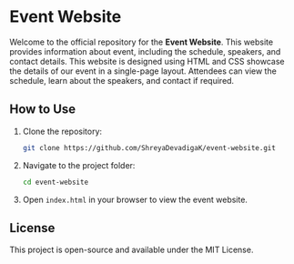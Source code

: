 # Event Website

Welcome to the official repository for the **Event Website**. 
This website provides information about event, including the schedule, speakers, and contact details.
This website is designed using HTML and CSS showcase the details of our event in a single-page layout. Attendees can view the schedule, learn about the speakers, and contact if required.

## How to Use
1. Clone the repository:
   ```sh
   git clone https://github.com/ShreyaDevadigaK/event-website.git
   ```
2. Navigate to the project folder:
   ```sh
   cd event-website
   ```
3. Open `index.html` in your browser to view the event website.

## License
This project is open-source and available under the MIT License.



